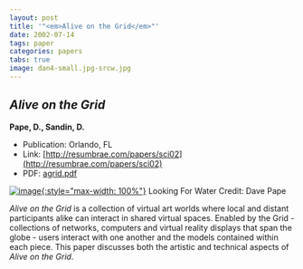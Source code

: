 ```yaml
---
layout: post
title: '"<em>Alive on the Grid</em>"'
date: 2002-07-14
tags: paper
categories: papers
tabs: true
image: dan4-small.jpg-srcw.jpg
---
```


## <em>Alive on the Grid</em>
**Pape, D., Sandin, D.**
- Publication: Orlando, FL
- Link: [http://resumbrae.com/papers/sci02](http://resumbrae.com/papers/sci02)
- PDF: [agrid.pdf](/documents/agrid.pdf)


[![image](https://www.evl.uic.edu/output/originals/dan4-small.jpg-srcw.jpg){:style="max-width: 100%"}](https://www.evl.uic.edu/output/originals/dan4-small.jpg-srcw.jpg)
Looking For Water
Credit: Dave Pape

<em>Alive on the Grid</em> is a collection of virtual art worlds where local and distant participants alike can interact in shared virtual spaces. Enabled by the Grid - collections of networks, computers and virtual reality displays that span the globe - users interact with one another and the models contained within each piece. This paper discusses both the artistic and technical aspects of <em>Alive on the Grid</em>.